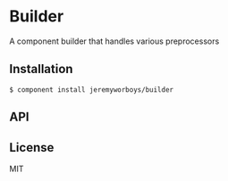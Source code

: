 
# Builder

  A component builder that handles various preprocessors

## Installation

    $ component install jeremyworboys/builder

## API



## License

  MIT
